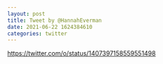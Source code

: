 ```yaml
--- 
layout: post 
title: Tweet by @HannahEverman 
date: 2021-06-22 1624384610 
categories: twitter 
--- 
```

https://twitter.com/o/status/1407397158559551498